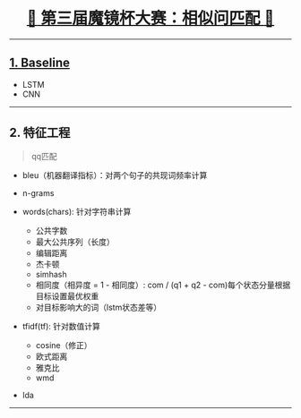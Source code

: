 [<h1 align = "center">:rocket: 第三届魔镜杯大赛：相似问匹配 :facepunch:</h1>][1]

---
## [1. Baseline][2]
- LSTM
- CNN

---
## 2. 特征工程
> qq匹配
- bleu（机器翻译指标）：对两个句子的共现词频率计算
- n-grams

- words(chars): 针对字符串计算
  - 公共字数
  - 最大公共序列（长度）
  - 编辑距离
  - 杰卡顿
  - simhash
  - 相同度（相异度 = 1 - 相同度）: com / (q1 + q2 - com)每个状态分量根据目标设置最优权重
  - 对目标影响大的词（lstm状态差等）

- tfidf(tf): 针对数值计算
  - cosine（修正）
  - 欧式距离
  - 雅克比
  - wmd
  
- lda




---
[1]: https://ai.ppdai.com/mirror/goToMirrorDetail?mirrorId=1
[2]: https://github.com/Jie-Yuan/PpdaiQuestionPairsMatching/tree/master/Baseline
